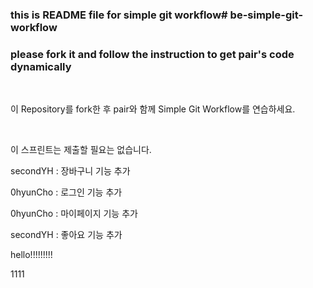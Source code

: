### this is README file for simple git workflow# be-simple-git-workflow

### please fork it and follow the instruction to get pair's code dynamically

<br />

이 Repository를 fork한 후 pair와 함께 Simple Git Workflow를 연습하세요.

<br />

이 스프린트는 제출할 필요는 없습니다.

secondYH : 장바구니 기능 추가

0hyunCho : 로그인 기능 추가

0hyunCho : 마이페이지 기능 추가

secondYH : 좋아요 기능 추가

hello!!!!!!!!!

1111
